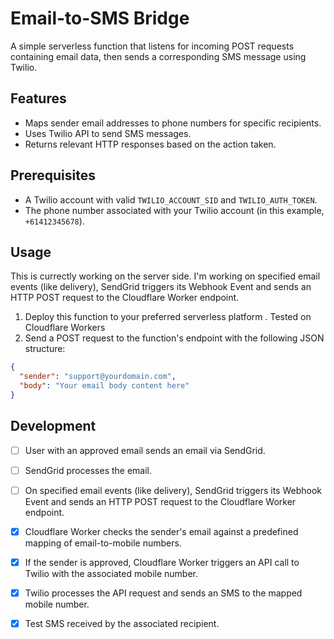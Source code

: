 # Email-to-SMS Bridge

A simple serverless function that listens for incoming POST requests containing email data, then sends a corresponding SMS message using Twilio.

## Features

- Maps sender email addresses to phone numbers for specific recipients.
- Uses Twilio API to send SMS messages.
- Returns relevant HTTP responses based on the action taken.

## Prerequisites

- A Twilio account with valid `TWILIO_ACCOUNT_SID` and `TWILIO_AUTH_TOKEN`.
- The phone number associated with your Twilio account (in this example, `+61412345678`).

## Usage

This is currectly working on the server side. I'm working on specified email events (like delivery), SendGrid triggers its Webhook Event and sends an HTTP POST request to the Cloudflare Worker endpoint.

1. Deploy this function to your preferred serverless platform . Tested on Cloudflare Workers 
2. Send a POST request to the function's endpoint with the following JSON structure:

```json
{
  "sender": "support@yourdomain.com",
  "body": "Your email body content here"
}
```
## Development

- [ ] User with an approved email sends an email via SendGrid.
- [ ] SendGrid processes the email.
- [ ] On specified email events (like delivery), SendGrid triggers its Webhook Event and sends an HTTP POST request to the Cloudflare Worker endpoint.
- [x] Cloudflare Worker checks the sender's email against a predefined mapping of email-to-mobile numbers.
- [x] If the sender is approved, Cloudflare Worker triggers an API call to Twilio with the associated mobile number.
- [x] Twilio processes the API request and sends an SMS to the mapped mobile number.
- [x] Test SMS received by the associated recipient.

